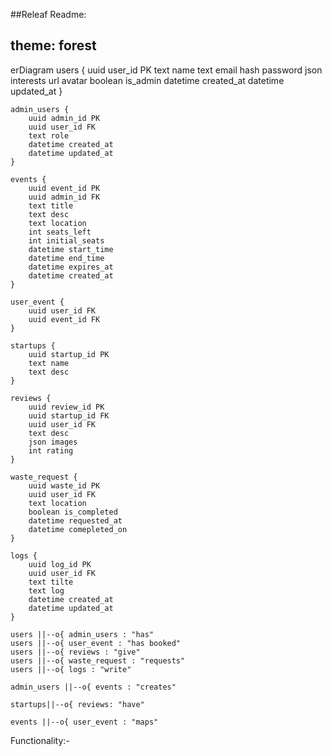 ##Releaf Readme:

  theme: forest
---
erDiagram
    users {
        uuid user_id PK
        text name
        text email
        hash password
        json interests
        url avatar
        boolean is_admin
        datetime created_at
        datetime updated_at
    }

    admin_users {
        uuid admin_id PK
        uuid user_id FK
        text role
        datetime created_at
        datetime updated_at
    }

    events {
        uuid event_id PK
        uuid admin_id FK
        text title
        text desc
        text location
        int seats_left
        int initial_seats
        datetime start_time
        datetime end_time
        datetime expires_at
        datetime created_at
    }

    user_event {
        uuid user_id FK
        uuid event_id FK
    }

    startups {
        uuid startup_id PK
        text name
        text desc
    }

    reviews {
        uuid review_id PK
        uuid startup_id FK
        uuid user_id FK
        text desc
        json images
        int rating
    }

    waste_request {
        uuid waste_id PK
        uuid user_id FK
        text location
        boolean is_completed
        datetime requested_at
        datetime comepleted_on
    }

    logs {
        uuid log_id PK
        uuid user_id FK
        text tilte
        text log
        datetime created_at
        datetime updated_at
    }

    users ||--o{ admin_users : "has"
    users ||--o{ user_event : "has booked"
    users ||--o{ reviews : "give"
    users ||--o{ waste_request : "requests"
    users ||--o{ logs : "write"

    admin_users ||--o{ events : "creates"

    startups||--o{ reviews: "have"

    events ||--o{ user_event : "maps"

Functionality:-

